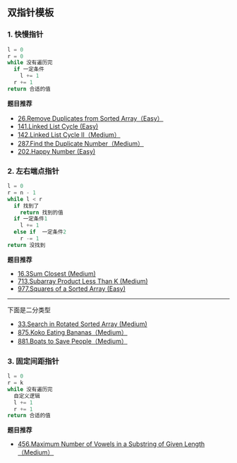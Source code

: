 ## 双指针模板
### 1. 快慢指针
```c++
l = 0
r = 0
while 没有遍历完
  if 一定条件
    l += 1
  r += 1
return 合适的值
```
**题目推荐**
- [26.Remove Duplicates from Sorted Array（Easy）](https://leetcode-cn.com/problems/remove-duplicates-from-sorted-array)
- [141.Linked List Cycle (Easy)](https://leetcode-cn.com/problems/linked-list-cycle)
- [142.Linked List Cycle II（Medium）](https://leetcode-cn.com/problems/linked-list-cycle-ii)
- [287.Find the Duplicate Number（Medium）](https://leetcode-cn.com/problems/find-the-duplicate-number)
- [202.Happy Number (Easy)](https://leetcode-cn.com/problems/happy-number)
### 2. 左右端点指针
```c++
l = 0
r = n - 1
while l < r
  if 找到了
    return 找到的值
  if 一定条件1
    l += 1
  else if  一定条件2
    r -= 1
return 没找到
```
**题目推荐**
- [16.3Sum Closest (Medium)](https://leetcode-cn.com/problems/3sum-closest)
- [713.Subarray Product Less Than K (Medium)](https://leetcode-cn.com/problems/subarray-product-less-than-k)
- [977.Squares of a Sorted Array (Easy)](https://leetcode-cn.com/problems/squares-of-a-sorted-array)
--- 
下面是二分类型
- [33.Search in Rotated Sorted Array (Medium)](https://leetcode-cn.com/problems/search-in-rotated-sorted-array)
- [875.Koko Eating Bananas（Medium）](https://leetcode-cn.com/problems/koko-eating-bananas)
- [881.Boats to Save People（Medium）](https://leetcode-cn.com/problems/boats-to-save-people)
### 3. 固定间距指针
```c++
l = 0
r = k
while 没有遍历完
  自定义逻辑
  l += 1
  r += 1
return 合适的值
```
**题目推荐**
- [456.Maximum Number of Vowels in a Substring of Given Length（Medium）](https://leetcode-cn.com/problems/132-pattern)
